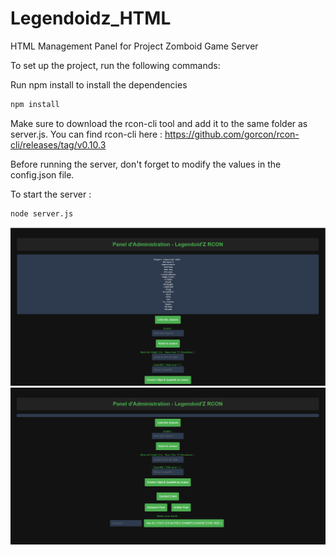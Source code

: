 # Legendoidz_HTML
HTML Management Panel for Project Zomboid Game Server

To set up the project, run the following commands:

Run npm install to install the dependencies
```bash
npm install
```

Make sure to download the rcon-cli tool and add it to the same folder as server.js. You can find rcon-cli here :
https://github.com/gorcon/rcon-cli/releases/tag/v0.10.3


Before running the server, don't forget to modify the values in the config.json file.

To start the server :

```bash
node server.js
```
![C1](Capture.PNG)
![C2](Capture2.PNG)
